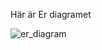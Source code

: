 Här är Er diagramet

![er_diagram](https://github.com/user-attachments/assets/6a3180e7-d53c-40d4-afa6-9ee4d555662f)

